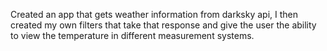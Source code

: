 Created an app that gets weather information from darksky api, I then created my own filters that take that response and give the user the ability to view the temperature in different measurement systems.